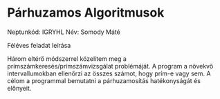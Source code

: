 # Párhuzamos Algoritmusok
Neptunkód: IGRYHL
Név: Somody Máté

Féléves feladat leírása

Három eltérő módszerrel közelítem meg a prímszámkeresés/prímszámvizsgálat problémáját. A program a növekvő intervallumokban ellenőrzi az összes számot, hogy prím-e vagy sem. A célom a programmal bemutatni a párhuzamosítás hatékonyságát és előnyeit.
